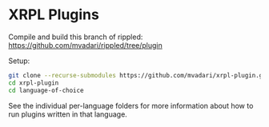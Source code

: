 # XRPL Plugins

Compile and build this branch of rippled: https://github.com/mvadari/rippled/tree/plugin

Setup:

```bash
git clone --recurse-submodules https://github.com/mvadari/xrpl-plugin.git
cd xrpl-plugin
cd language-of-choice
```

See the individual per-language folders for more information about how to run plugins written in that language.
